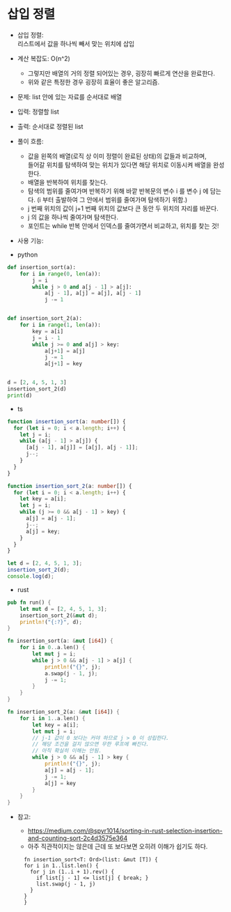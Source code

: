 # 삽입 정렬

- 삽입 정렬:  
   리스트에서 값을 하나씩 빼서 맞는 위치에 삽입

- 계산 복잡도: O(n^2)

  - 그렇지만 배열의 거의 정렬 되어있는 경우, 굉장히 빠르게 연산을 완료한다.
  - 위와 같은 특정한 경우 굉장히 효율이 좋은 알고리즘.

- 문제: list 안에 있는 자료를 순서대로 배열
- 입력: 정렬할 list
- 출력: 순서대로 정렬된 list

- 풀이 흐름:

  - 값을 왼쪽의 배열(로직 상 이미 정렬이 완료된 상태)의 값들과 비교하며,  
    들어갈 위치를 탐색하여 맞는 위치가 있다면 해당 위치로 이동시켜 배열을 완성한다.
  - 배열을 반복하여 위치를 찾는다.
  - 탐색의 범위를 줄여가며 반복하기 위해 바깥 반복문의 변수 i 를 변수 j 에 담는다. (i 부터 출발하여 그 안에서 범위를 줄여가며 탐색하기 위함.)
  - j 번째 위치의 값이 j+1 번째 위치의 값보다 큰 동안 두 위치의 자리를 바꾼다.
  - j 의 값을 하나씩 줄여가며 탐색한다.
  - 포인트는 while 반복 안에서 인덱스를 줄여가면서 비교하고, 위치를 찾는 것!

- 사용 기능:

* python

```python
def insertion_sort(a):
    for i in range(0, len(a)):
        j = i
        while j > 0 and a[j - 1] > a[j]:
            a[j - 1], a[j] = a[j], a[j - 1]
            j -= 1


def insertion_sort_2(a):
    for i in range(1, len(a)):
        key = a[i]
        j = i - 1
        while j >= 0 and a[j] > key:
            a[j+1] = a[j]
            j -= 1
            a[j+1] = key


d = [2, 4, 5, 1, 3]
insertion_sort_2(d)
print(d)


```

- ts

```ts
function insertion_sort(a: number[]) {
  for (let i = 0; i < a.length; i++) {
    let j = i;
    while (a[j - 1] > a[j]) {
      [a[j - 1], a[j]] = [a[j], a[j - 1]];
      j--;
    }
  }
}

function insertion_sort_2(a: number[]) {
  for (let i = 0; i < a.length; i++) {
    let key = a[i];
    let j = i;
    while (j >= 0 && a[j - 1] > key) {
      a[j] = a[j - 1];
      j--;
      a[j] = key;
    }
  }
}

let d = [2, 4, 5, 1, 3];
insertion_sort_2(d);
console.log(d);
```

- rust

```rust
pub fn run() {
    let mut d = [2, 4, 5, 1, 3];
    insertion_sort_2(&mut d);
    println!("{:?}", d);
}

fn insertion_sort(a: &mut [i64]) {
    for i in 0..a.len() {
        let mut j = i;
        while j > 0 && a[j - 1] > a[j] {
            println!("{}", j);
            a.swap(j - 1, j);
            j -= 1;
        }
    }
}

fn insertion_sort_2(a: &mut [i64]) {
    for i in 1..a.len() {
        let key = a[i];
        let mut j = i;
        // j-1 값이 0 보다는 커야 하므로 j > 0 이 성립한다.
        // 해당 조건을 걸지 않으면 무한 루프에 빠진다.
        // 아직 확실히 이해는 안됨.
        while j > 0 && a[j - 1] > key {
            println!("{}", j);
            a[j] = a[j - 1];
            j -= 1;
            a[j] = key
        }
    }
}


```

- 참고:

  - https://medium.com/@spyr1014/sorting-in-rust-selection-insertion-and-counting-sort-2c4d3575e364
  - 아주 직관적이지는 않은데 근데 또 보다보면 오히려 이해가 쉽기도 하다.

  ```
    fn insertion_sort<T: Ord>(list: &mut [T]) {
    for i in 1..list.len() {
      for j in (1..i + 1).rev() {
        if list[j - 1] <= list[j] { break; }
        list.swap(j - 1, j)
      }
    }
    }
  ```
